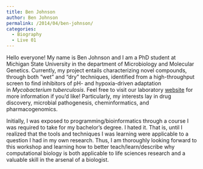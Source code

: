 ```yaml
---
title: Ben Johnson
author: Ben Johnson
permalink: /2014/04/ben-johnson/
categories:
  - Biography
  - Live 01
---
```

Hello everyone! My name is Ben Johnson and I am a PhD student at Michigan State University in the department of Microbiology and Molecular Genetics. Currently, my project entails characterizing novel compounds, through both &#8220;wet&#8221; and &#8220;dry&#8221; techniques, identified from a high-throughput screen to find inhibitors of pH- and hypoxia-driven adaptation in *Mycobacterium tuberculosis*. Feel free to visit our laboratory [website][1] for more information if you&#8217;d like! Particularly, my interests lay in drug discovery, microbial pathogenesis, cheminformatics, and pharmacogenomics.

Initially, I was exposed to programming/bioinformatics through a course I was required to take for my bachelor&#8217;s degree. I hated it. That is, until I realized that the tools and techniques I was learning were applicable to a question I had in my own research. Thus, I am thoroughly looking forward to this workshop and learning how to better teach/learn/describe why computational biology is both applicable to life sciences research and a valuable skill in the arsenal of a biologist.

 [1]: http://www.abramovitchlab.com/
